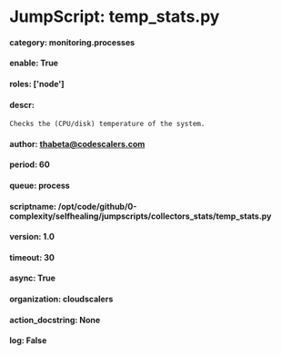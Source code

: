 
# JumpScript: temp_stats.py
        
#### category: monitoring.processes
#### enable: True
#### roles: ['node']
#### descr: 
```
Checks the (CPU/disk) temperature of the system.

```
#### author: thabeta@codescalers.com
#### period: 60
#### queue: process
#### scriptname: /opt/code/github/0-complexity/selfhealing/jumpscripts/collectors_stats/temp_stats.py
#### version: 1.0
#### timeout: 30
#### async: True
#### organization: cloudscalers
#### action_docstring: None
#### log: False